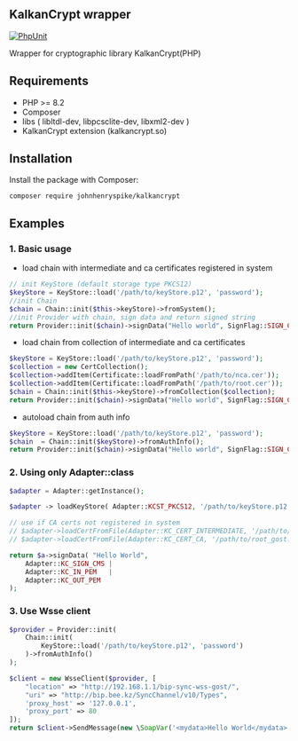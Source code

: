 ## KalkanCrypt wrapper
[![PhpUnit](https://github.com/JohnHenrySpike/kalkan-crypt/actions/workflows/php.yml/badge.svg)](https://github.com/JohnHenrySpike/kalkan-crypt/actions/workflows/php.yml)

Wrapper for cryptographic library KalkanCrypt(PHP)

## Requirements
- PHP >= 8.2
- Composer
- libs ( libltdl-dev, libpcsclite-dev, libxml2-dev ) 
- KalkanCrypt extension (kalkancrypt.so)


## Installation

Install the package with Composer:

    composer require johnhenryspike/kalkancrypt

## Examples

### 1. Basic usage
- load chain with intermediate and ca certificates registered in system
```php
// init KeyStore (default storage type PKCS12)
$keyStore = KeyStore::load('/path/to/keyStore.p12', 'password');
//init Chain 
$chain = Chain::init($this->keyStore)->fromSystem();
//init Provider with chain, sign data and return signed string
return Provider::init($chain)->signData("Hello world", SignFlag::SIGN_CMS | SignFlag::OUT_PEM);
```
- load chain from collection of intermediate and ca certificates
```php
$keyStore = KeyStore::load('/path/to/keyStore.p12', 'password');
$collection = new CertCollection();
$collection->addItem(Certificate::loadFromPath('/path/to/nca.cer'));
$collection->addItem(Certificate::loadFromPath('/path/to/root.cer'));
$chain = Chain::init($this->keyStore)->fromCollection($collection);
return Provider::init($chain)->signData("Hello world", SignFlag::SIGN_CMS | SignFlag::OUT_PEM);
```
- autoload chain from auth info
```php
$keyStore = KeyStore::load('/path/to/keyStore.p12', 'password');
$chain  = Chain::init($keyStore)->fromAuthInfo();
return Provider::init($chain)->signData("Hello world", SignFlag::SIGN_CMS | SignFlag::OUT_PEM);
```

### 2. Using only Adapter::class
```php
$adapter = Adapter::getInstance();

$adapter -> loadKeyStore( Adapter::KCST_PKCS12, '/path/to/keyStore.p12', 'password');

// use if CA certs not registered in system
// $adapter->loadCertFromFile(Adapter::KC_CERT_INTERMEDIATE, '/path/to/nca_gost.pem');
// $adapter->loadCertFromFile(Adapter::KC_CERT_CA, '/path/to/root_gost.pem');

return $a->signData( "Hello World", 
    Adapter::KC_SIGN_CMS | 
    Adapter::KC_IN_PEM   | 
    Adapter::KC_OUT_PEM 
);
```

### 3. Use Wsse client

```php
$provider = Provider::init(
    Chain::init(
        KeyStore::load('/path/to/keyStore.p12', 'password')
    )->fromAuthInfo()
);

$client = new WsseClient($provider, [
    "location" => "http://192.168.1.1/bip-sync-wss-gost/",
    "uri" => "http://bip.bee.kz/SyncChannel/v10/Types",
    'proxy_host' => '127.0.0.1',
    'proxy_port' => 80
]);
return $client->SendMessage(new \SoapVar('<mydata>Hello World</mydata>', XSD_ANYXML));
```

